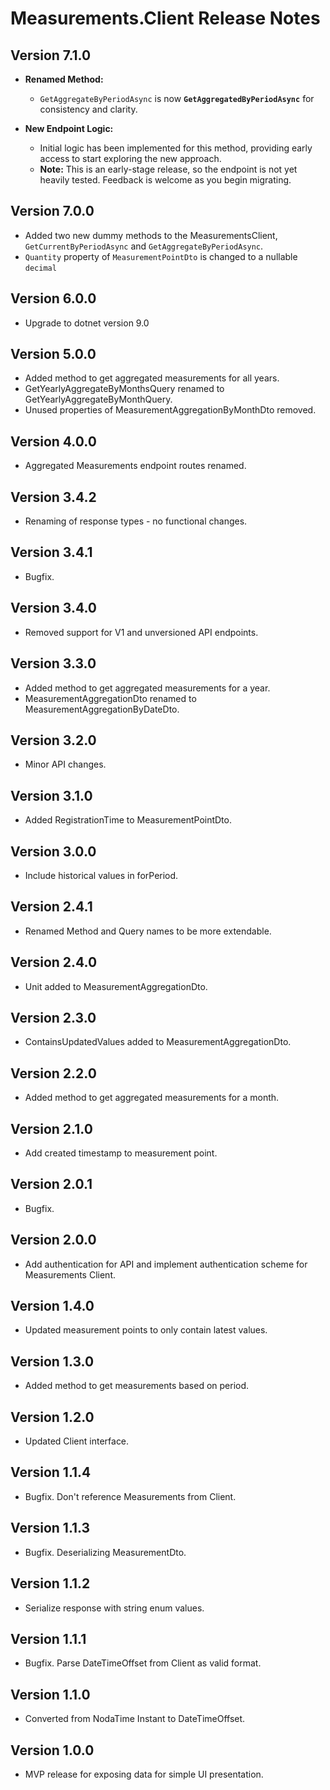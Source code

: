 # Measurements.Client Release Notes

## Version 7.1.0

- **Renamed Method:**  
  - `GetAggregateByPeriodAsync` is now **`GetAggregatedByPeriodAsync`** for consistency and clarity.

- **New Endpoint Logic:**  
  - Initial logic has been implemented for this method, providing early access to start exploring the new approach.
  - **Note:** This is an early-stage release, so the endpoint is not yet heavily tested. Feedback is welcome as you begin migrating.

## Version 7.0.0

- Added two new dummy methods to the MeasurementsClient, `GetCurrentByPeriodAsync` and `GetAggregateByPeriodAsync`.
- `Quantity` property of `MeasurementPointDto` is changed to a nullable `decimal`

## Version 6.0.0

- Upgrade to dotnet version 9.0

## Version 5.0.0

- Added method to get aggregated measurements for all years.
- GetYearlyAggregateByMonthsQuery renamed to GetYearlyAggregateByMonthQuery.
- Unused properties of MeasurementAggregationByMonthDto removed.

## Version 4.0.0

- Aggregated Measurements endpoint routes renamed.

## Version 3.4.2

- Renaming of response types - no functional changes.

## Version 3.4.1

- Bugfix.

## Version 3.4.0

- Removed support for V1 and unversioned API endpoints.

## Version 3.3.0

- Added method to get aggregated measurements for a year.
- MeasurementAggregationDto renamed to MeasurementAggregationByDateDto.

## Version 3.2.0

- Minor API changes.

## Version 3.1.0

- Added RegistrationTime to MeasurementPointDto.

## Version 3.0.0

- Include historical values in forPeriod.

## Version 2.4.1

- Renamed Method and Query names to be more extendable.

## Version 2.4.0

- Unit added to MeasurementAggregationDto.

## Version 2.3.0

- ContainsUpdatedValues added to MeasurementAggregationDto.

## Version 2.2.0

- Added method to get aggregated measurements for a month.

## Version 2.1.0

- Add created timestamp to measurement point.

## Version 2.0.1

- Bugfix.

## Version 2.0.0

- Add authentication for API and implement authentication scheme for Measurements Client.

## Version 1.4.0

- Updated measurement points to only contain latest values.

## Version 1.3.0

- Added method to get measurements based on period.

## Version 1.2.0

- Updated Client interface.

## Version 1.1.4

- Bugfix. Don't reference Measurements from Client.

## Version 1.1.3

- Bugfix. Deserializing MeasurementDto.

## Version 1.1.2

- Serialize response with string enum values.

## Version 1.1.1

- Bugfix. Parse DateTimeOffset from Client as valid format.

## Version 1.1.0

- Converted from NodaTime Instant to DateTimeOffset.

## Version 1.0.0

- MVP release for exposing data for simple UI presentation.
